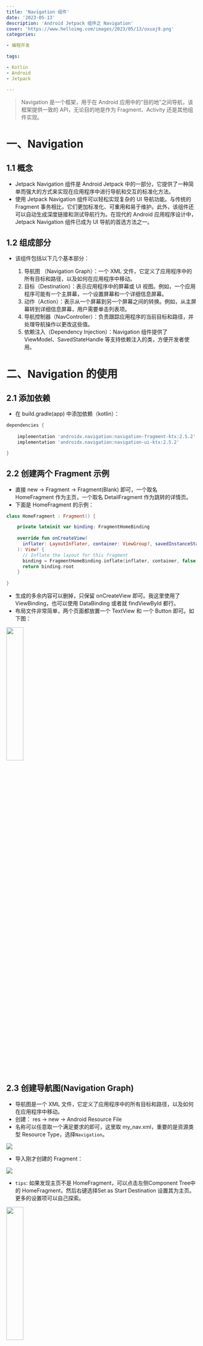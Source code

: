```yaml
---
title: 'Navigation 组件'
date: '2023-05-13'
description: 'Android Jetpack 组件之 Navigation'
cover: 'https://www.helloimg.com/images/2023/05/13/oxuaj9.png'
categories:

- 编程开发

tags:

- Kotlin
- Android
- Jetpack

---
```


> Navigation 是一个框架，用于在 Android 应用中的“目的地”之间导航，该框架提供一致的 API，无论目的地是作为 Fragment、Activity 还是其他组件实现。

# 一、Navigation  

## 1.1 概念

- Jetpack Navigation 组件是 Android Jetpack 中的一部分，它提供了一种简单而强大的方式来实现在应用程序中进行导航和交互的标准化方法。
- 使用 Jetpack Navigation 组件可以轻松实现复杂的 UI 导航功能。与传统的 Fragment 事务相比，它们更加标准化、可重用和易于维护。此外，该组件还可以自动生成深度链接和测试导航行为。在现代的 Android 应用程序设计中，Jetpack Navigation 组件已成为 UI 导航的首选方法之一。

## 1.2 组成部分

- 该组件包括以下几个基本部分：

  1. 导航图 （Navigation Graph）：一个 XML 文件，它定义了应用程序中的所有目标和路径，以及如何在应用程序中移动。
  2. 目标（Destination）：表示应用程序中的屏幕或 UI 视图。例如，一个应用程序可能有一个主屏幕，一个设置屏幕和一个详细信息屏幕。
  3. 动作（Action）：表示从一个屏幕到另一个屏幕之间的转换。例如，从主屏幕转到详细信息屏幕，用户需要单击列表项。
  4. 导航控制器（NavController）：负责跟踪应用程序的当前目标和路径，并处理导航操作以更改这些值。
  5. 依赖注入（Dependency Injection）：Navigation 组件提供了 ViewModel、SavedStateHandle 等支持依赖注入的类，方便开发者使用。

# 二、Navigation 的使用

## 2.1 添加依赖
- 在 build.gradle(app) 中添加依赖（kotlin）：
```groovy
dependencies {
  
    implementation 'androidx.navigation:navigation-fragment-ktx:2.5.2'
    implementation 'androidx.navigation:navigation-ui-ktx:2.5.2'

}
```

## 2.2 创建两个 Fragment 示例
- 直接 new -> Fragment -> Fragment(Blank) 即可，一个取名 HomeFragment 作为主页，一个取名 DetailFragment 作为跳转的详情页。
- 下面是 HomeFragment 的示例：
```kotlin
class HomeFragment : Fragment() {

    private lateinit var binding: FragmentHomeBinding
  
    override fun onCreateView(
      inflater: LayoutInflater, container: ViewGroup?, savedInstanceState: Bundle?
    ): View? {
      // Inflate the layout for this fragment
      binding = FragmentHomeBinding.inflate(inflater, container, false)
      return binding.root
    }
  
}
```
- 生成的多余内容可以删掉，只保留 onCreateView 即可。我这里使用了 ViewBinding，也可以使用 DataBinding 或者就 findViewById 都行。
- 布局文件非常简单，两个页面都放置一个 TextView 和 一个 Button 即可。如下图：

<img src="https://www.helloimg.com/images/2023/05/13/oxur3M.png" width="30%">

## 2.3 创建导航图(Navigation Graph)

- 导航图是一个 XML 文件，它定义了应用程序中的所有目标和路径，以及如何在应用程序中移动。
- 创建： res -> new -> Android Resource File
- 名称可以任意取一个满足要求的即可，这里取 my_nav.xml，重要的是资源类型 Resource Type，选择`Navigation`。

<img src="https://www.helloimg.com/images/2023/05/13/oxuVMP.png">

- 导入刚才创建的 Fragment：

<img src="https://www.helloimg.com/images/2023/05/13/oxy3p1.png">

- `tips`: 如果发现主页不是 HomeFragment，可以点击左侧Component Tree中的 HomeFragment，然后右键选择Set as Start Destination 设置其为主页。更多的设置项可以自己探索。

<img src="https://www.helloimg.com/images/2023/05/13/oE5kD6.png" width="30%">

## 2.4 建立导航图与 NavHostFragment 的关联

- 在我们的宿主 Activity 的布局页面中，插入一个 NavHostFragment 布局控件：
- 在弹出框中选择我们刚才创建好的Navigation Graph，即 my_nav.xml，并将其命名为 fragment (可使用默认名称)，完成后效果如下：

<img src="https://www.helloimg.com/images/2023/05/13/oE5RtE.jpg">

## 2.5 使用 NavController 完成跳转

- 在 HomeFragment 中，重写 onViewCreated() 方法，我们在里面进行按钮点击事件的监听。
- onViewCreated() 是 Fragment 的生命周期方法之一，用于在 Fragment 的视图层次结构被创建后执行自定义逻辑。在该方法中，您可以访问 Fragment 的根视图和子视图，并执行任何与视图相关的操作，例如初始化 UI 元素、设置监听器、加载数据等等。
```kotlin
class HomeFragment : Fragment() {

  //复写 onViewCreated() 方法
    override fun onViewCreated(view: View, savedInstanceState: Bundle?) {
        super.onViewCreated(view, savedInstanceState)
        //设置按钮监听
        binding.todetail.setOnClickListener {
              //通过传入 it 参数 (即按钮的 View 对象) 获取与当前 Fragment 关联的 NavController。
              val controller = Navigation.findNavController(it)
              //调用 NavController 的 navigate() 方法将应用程序从 HomeFragment 导航到 DetailFragment。
              controller.navigate(R.id.action_homeFragment_to_detailFragment)
        }
        
    }
}
```
- 重点是这两行代码：
```kotlin
    val controller = Navigation.findNavController(it)
    controller.navigate(R.id.action_homeFragment_to_detailFragment)
```
- 首先是第一行，用以获取与当前 Fragment 关联的 NavController。
- `NavController` 是 Navigation 组件的核心部分，负责管理应用程序的导航。每个 Destination（目标）都有一个相关的 NavGraph（导航图），NavController 将根据用户操作将应用程序从一个 Destination 导航到另一个 Destination。
- 第二行代码即调用 NavController 的 navigate() 方法，将应用程序从 HomeFragment 导航到 DetailFragment。
- `R.id.action_homeFragment_to_detailFragment`是自动（刚才拖动视图右侧圆点绑定跳转动作时）生成的，意为从 HomeFragment 到 DetailFragment 的动作。

- 在 DetailFragment 中进行同样的操作即可，这里不再给出代码。

## 2.6 将导航过程与应用程序的 ActionBar 集成起来。

- 现在已经可以通过点击按钮实现 Fragment 跳转了，现在需要实现 ActionBar 栏的点击返回箭头实现返回主页的功能。

<img src="https://www.helloimg.com/images/2023/05/13/oxygB1.jpg" width="30%">

- 在 Activity 中添加以下代码：
```kotlin
class NavigationActivity : AppCompatActivity() {

    private lateinit var binding: ActivityNavigationBinding

    override fun onCreate(savedInstanceState: Bundle?) {
        super.onCreate(savedInstanceState)
        binding = ActivityNavigationBinding.inflate(layoutInflater)
        setContentView(binding.root)
      
        // 首先通过 supportFragmentManager 获取 Fragment 的管理器，并使用 R.id.fragment 找到当前活动的 Fragment。
        // 然后，我们调用 Fragment 的 findNavController() 方法获取与之关联的 NavController
        val navController = supportFragmentManager.findFragmentById(R.id.fragment)?.findNavController()
      
        if (navController != null) {
            //使用 NavigationUI 类的 setupActionBarWithNavController() 方法将指定 Activity 的 ActionBar 与 NavController 关联起来
            NavigationUI.setupActionBarWithNavController(this, navController)
        }
      
    }
    //重新获取与 Activity 中当前 Fragment 关联的 NavController，然后调用 navigateUp() 方法以返回上一个 Fragment。
    override fun onSupportNavigateUp(): Boolean {
        val controller = Navigation.findNavController(this, R.id.fragment)
        return controller.navigateUp()
    }
}
```
- 实现的效果：

<img src="https://www.helloimg.com/images/2023/05/13/oxyDKc.gif"  width="30%">

- 目前为止，就实现了两个 Fragment 之间的随意切换，再也不用频繁的进行 Fragment 事务的处理了！
- 使用 Navigation 这种方式，使得添加 Fragment 非常简单，还可以自由的传递数据、设置跳转动画效果等等。

# 三、总结

- 在大型项目中，如果没有一个良好的导航体系，那么我们很容易陷入混乱，无法有效地管理 Fragment。而使用 Navigation 组件，我们可以轻松实现 Fragment 的模块化和复用，减少重复代码的编写，提高代码的可维护性和扩展性。
- 可能只有两个 Fragment 还体现不出 Navigation 强大之处，但是能想象得出，在 Fragment 增多时，这种可视化的操作会使代码更加简洁易懂，让我们的逻辑也更为清晰。
- 当然，本文只是简单介绍了 Navigation 的使用，Navigation 还有更多的功能等待我们进一步的探索！